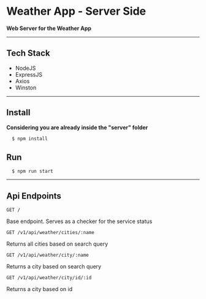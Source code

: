 # Weather App - Server Side
**Web Server for the Weather App**

---
## Tech Stack
- NodeJS
- ExpressJS
- Axios
- Winston

---
## Install

**Considering you are already inside the "server" folder**

```
  $ npm install
```

## Run
```
  $ npm run start
```
---

## Api Endpoints

```http
GET /
```
Base endpoint. Serves as a checker for the service status

```http
GET /v1/api/weather/cities/:name
```
Returns all cities based on search query

```http
GET /v1/api/weather/city/:name
```
Returns a city based on search query

```http
GET /v1/api/weather/city/id/:id
```
Returns a city based on id